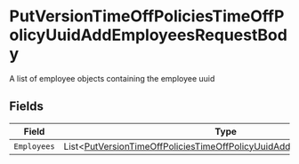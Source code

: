 # PutVersionTimeOffPoliciesTimeOffPolicyUuidAddEmployeesRequestBody

A list of employee objects containing the employee uuid


## Fields

| Field                                                                                                                                                             | Type                                                                                                                                                              | Required                                                                                                                                                          | Description                                                                                                                                                       |
| ----------------------------------------------------------------------------------------------------------------------------------------------------------------- | ----------------------------------------------------------------------------------------------------------------------------------------------------------------- | ----------------------------------------------------------------------------------------------------------------------------------------------------------------- | ----------------------------------------------------------------------------------------------------------------------------------------------------------------- |
| `Employees`                                                                                                                                                       | List<[PutVersionTimeOffPoliciesTimeOffPolicyUuidAddEmployeesEmployees](../../Models/Requests/PutVersionTimeOffPoliciesTimeOffPolicyUuidAddEmployeesEmployees.md)> | :heavy_minus_sign:                                                                                                                                                | N/A                                                                                                                                                               |
